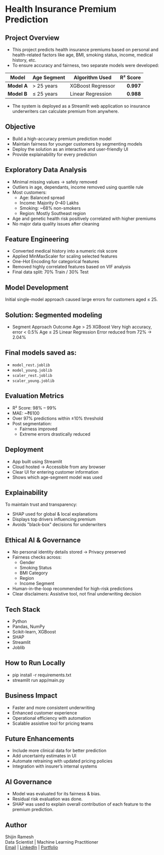 # Health Insurance Premium Prediction
## Project Overview

- This project predicts health insurance premiums based on personal and health-related factors like age, BMI, smoking status, income, medical history, etc.
- To ensure accuracy and fairness, two separate models were developed:

| Model | Age Segment | Algorithm Used | R² Score |
|-------|-------------|----------------|---------:|
| **Model A** | > 25 years | XGBoost Regressor | **0.997** |
| **Model B** | ≤ 25 years | Linear Regression | **0.988** |


- The system is deployed as a Streamlit web application so insurance underwriters can calculate premium from anywhere.

## Objective

- Build a high-accuracy premium prediction model
- Maintain fairness for younger customers by segmenting models
- Deploy the solution as an interactive and user-friendly UI
- Provide explainability for every prediction

## Exploratory Data Analysis

- Minimal missing values → safely removed
- Outliers in age, dependants, income removed using quantile rule
- Most customers:
  - Age: Balanced spread
  - Income: Majority 0–40 Lakhs
  - Smoking: ~68% non-smokers
  - Region: Mostly Southeast region
- Age and genetic health risk positively correlated with higher premiums
- No major data quality issues after cleaning

## Feature Engineering

- Converted medical history into a numeric risk score
- Applied MinMaxScaler for scaling selected features
- One-Hot Encoding for categorical features
- Removed highly correlated features based on VIF analysis
- Final data split: 70% Train / 30% Test

## Model Development

Initial single-model approach caused large errors for customers aged ≤ 25.

## Solution: Segmented modeling

- Segment	Approach	Outcome
Age > 25	XGBoost	Very high accuracy, error < 0.5%
Age ≤ 25	Linear Regression	Error reduced from 72% → 2.04%

## Final models saved as:

- `model_rest.joblib`
- `model_young.joblib`
- `scaler_rest.joblib`
- `scaler_young.joblib`

## Evaluation Metrics

- R² Score: 98% – 99%
- MAE: ~₹6100
- Over 97% predictions within ±10% threshold
- Post segmentation:
  - Fairness improved
  - Extreme errors drastically reduced

## Deployment

- App built using Streamlit
- Cloud hosted → Accessible from any browser
- Clear UI for entering customer information
- Shows which age-segment model was used

## Explainability

To maintain trust and transparency:
- SHAP used for global & local explanations
- Displays top drivers influencing premium
- Avoids "black-box" decisions for underwriters

## Ethical AI & Governance

- No personal identity details stored → Privacy preserved
- Fairness checks across:
  - Gender
  - Smoking Status
  - BMI Category
  - Region
  - Income Segment
- Human-in-the-loop recommended for high-risk predictions
- Clear disclaimers: Assistive tool, not final underwriting decision

## Tech Stack

- Python
- Pandas, NumPy
- Scikit-learn, XGBoost
- SHAP
- Streamlit
- Joblib

## How to Run Locally

- pip install -r requirements.txt
- streamlit run app/main.py

## Business Impact

- Faster and more consistent underwriting
- Enhanced customer experience
- Operational efficiency with automation
- Scalable assistive tool for pricing teams

## Future Enhancements

- Include more clinical data for better prediction
- Add uncertainty estimates in UI
- Automate retraining with updated pricing policies
- Integration with insurer’s internal systems

## AI Governance

-	Model was evaluated for its fairness & bias.
-	Residual risk evaluation was done.
-	SHAP was used to explain overall contribution of each feature to the premium prediction.

## Author

Shijin Ramesh  
Data Scientist | Machine Learning Practitioner  
[Email](kshijin92@gmail.com) | [LinkedIn](https://www.linkedin.com/in/shijinramesh/) | [Portfolio](https://www.shijinramesh.co.in/)
